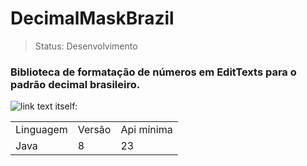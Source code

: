 <h1>DecimalMaskBrazil</h1>

> Status: Desenvolvimento

### Biblioteca de formatação de números em EditTexts para o padrão decimal brasileiro.  
![link text itself:](http://www.reddit.com)

<table>
  <tr>
    <td>Linguagem</td>
    <td>Versão</td>
    <td>Api mínima</td>
  </tr>
   <tr>
    <td>Java</td>
    <td>8</td>
     <td>23</td>
  </tr>
</table>
